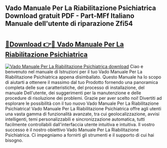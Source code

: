 ## Vado Manuale Per La Riabilitazione Psichiatrica Download gratuit PDF - Part-MFf Italiano Manuale dell'utente di riparazione Zfi54

# <h2><a href="http://dffjtz.blite.top/?on=Vado+Manuale+Per+La+Riabilitazione+Psichiatrica">🔗Download 👉🔴 Vado Manuale Per La Riabilitazione Psichiatrica</a></h2>

[![Vado Manuale Per La Riabilitazione Psichiatrica download](https://i.imgur.com/lujVjoI.png)](http://dffjtz.blite.top/?on=Vado+Manuale+Per+La+Riabilitazione+Psichiatrica)
Ciao e benvenuto nel manuale di Istruzioni per il tuo Vado Manuale Per La Riabilitazione Psichiatrica appena disimballato. Questo Manuale ha lo scopo di aiutarti a ottenere il massimo dal tuo Prodotto fornendo una panoramica completa delle sue caratteristiche, del processo di installazione, del manuale Dell'utente, dei suggerimenti per la manutenzione e delle procedure di risoluzione dei problemi. Grazie per aver scelto noi! Divertiti ad esplorare le possibilità con il tuo nuovo Vado Manuale Per La Riabilitazione Psichiatrica! Vado Manuale Per La Riabilitazione Psichiatrica offre agli utenti una vasta gamma di funzionalità avanzate, tra cui geolocalizzazione, avvisi intelligenti, temi personalizzabili e sincronizzazione automatica, tutti facilmente controllabili dall'interfaccia utente intuitiva e intuitiva. Il vostro successo è il nostro obiettivo Vado Manuale Per La Riabilitazione Psichiatrica. Ci impegniamo a fornirti gli strumenti e il supporto di cui hai bisogno.
